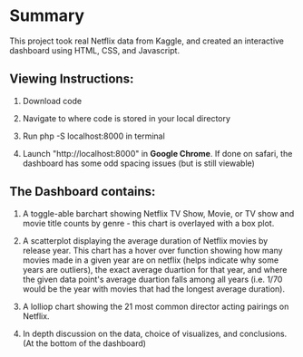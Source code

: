 # Summary #

This project took real Netflix data from Kaggle, and created an interactive dashboard using HTML, CSS, and Javascript.

## Viewing Instructions: ##

1) Download code

2) Navigate to where code is stored in your local directory

3) Run php -S localhost:8000 in terminal

4) Launch "http://localhost:8000" in **Google Chrome**. If done on safari, the dashboard has some odd spacing issues (but is still viewable)


## The Dashboard contains: ##
 
1) A toggle-able barchart showing Netflix TV Show, Movie, or TV show and movie title counts by genre - this chart is overlayed with a box plot.

2) A scatterplot displaying the average duration of Netflix movies by release year. This chart has a hover over function showing how many movies made in a given year are on netflix (helps indicate why some years are outliers), the exact average duartion for that year, and where the given data point's average duartion falls among all years (i.e. 1/70 would be the year with movies that had the longest average duration).

3) A lolliop chart showing the 21 most common director acting pairings on Netflix.

4) In depth discussion on the data, choice of visualizes, and conclusions. (At the bottom of the dashboard)







